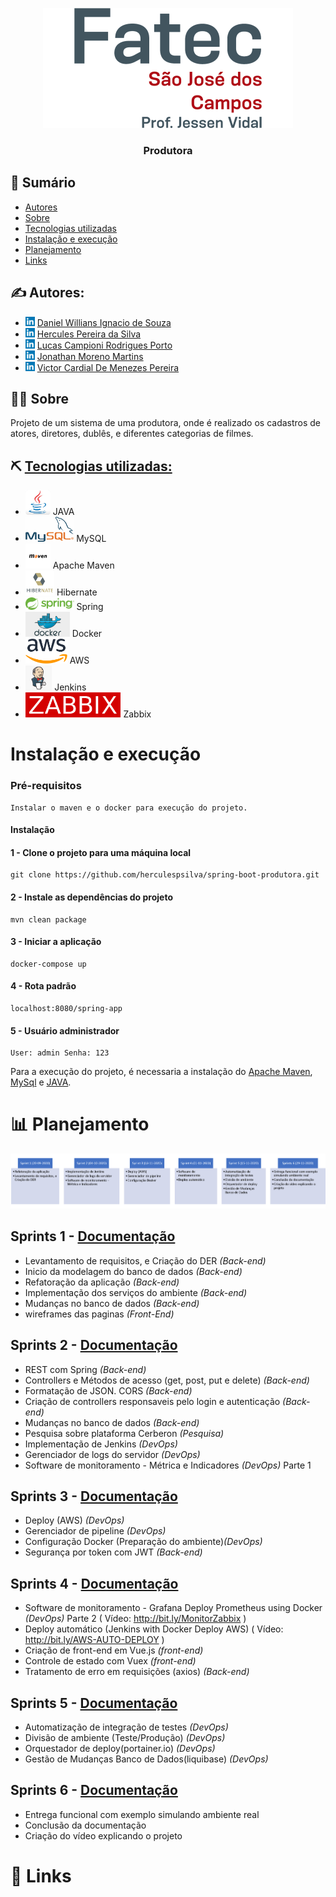 <p align="center">
  <a href="" rel="noopener">
 <img src="imagem/logo_fatecsjc.png" alt="Project logo"></a>
</p>

<h3 align="center">Produtora</h3>


## 📝 Sumário

- [Autores](#authors)
- [Sobre](#about)
- [Tecnologias utilizadas](#tech_utilizadas)
- [Instalação e execução](#install)
- [Planejamento](#planejamento)
- [Links](#links)

## ✍️ Autores:  <a name = "authors"></a>
- <img src="imagem\linkedln.png" height=15px> [Daniel Willians Ignacio de Souza](https://www.linkedin.com/in/danielwisouza/)
- <img src="imagem\linkedln.png" height=15px> [Hercules Pereira da Silva](https://www.linkedin.com/in/hercules-pereira) 
- <img src="imagem\linkedln.png" height=15px> [Lucas Campioni Rodrigues Porto](https://www.linkedin.com/in/lucascampioni/) 
- <img src="imagem\linkedln.png" height=15px> [Jonathan Moreno Martins](https://www.linkedin.com/in/jonathanmmartins/) 
- <img src="imagem\linkedln.png" height=15px> [Victor Cardial De Menezes Pereira](https://www.linkedin.com/in/victor-cardial-de-menezes-pereira-67491018a/) 

## 🕵🏼 Sobre <a name = "about"></a>

Projeto de um sistema de uma produtora, onde é realizado os cadastros de atores, diretores, dublês, e diferentes categorias de filmes.


## ⛏️ [Tecnologias utilizadas:](https://github.com/herculespsilva/spring-boot-produtora/tree/master/docs/Tecnologias.md)  <a name = "tech_utilizadas"></a>
- [<img src="imagem\java.jpg" height=40px>](https://www.oracle.com/br/Java/) JAVA
- [<img src="imagem\mysql.png" height=40px>](https://www.mysql.com//) MySQL
- [<img src="imagem\maven.jpg" height=40px>](https://maven.apache.org/) Apache Maven
- [<img src="imagem\hibernate.png" height=40px>](https://hibernate.org/) Hibernate
- [<img src="imagem\spring.png" height=20px>](https://spring.io/) Spring
- [<img src="imagem\docker.png" height=40px>](https://www.docker.com/) Docker
- [<img src="imagem\aws.png" height=40px>](https://aws.amazon.com/pt/) AWS
- [<img src="imagem\jenkins.png" height=40px>](https://www.jenkins.io/) Jenkins
- [<img src="imagem\zabbix.png" height=40px>](https://www.zabbix.com/) Zabbix

#  Instalação e execução  <a name = "tinstall"></a>
### Pré-requisitos
```
Instalar o maven e o docker para execução do projeto.
```

#### Instalação
#### 1 - Clone o projeto para uma máquina local
```
git clone https://github.com/herculespsilva/spring-boot-produtora.git
```
#### 2 - Instale as dependências do projeto
```
mvn clean package
```
#### 3 - Iniciar a aplicação
```
docker-compose up
```
#### 4 - Rota padrão
```
localhost:8080/spring-app
```
#### 5 - Usuário administrador
```
User: admin Senha: 123
```
Para a execução do projeto, é necessaria a instalação do [Apache Maven](#tecnologias-utilizadas), [MySql](#tecnologias-utilizadas) e [JAVA](#tecnologias-utilizadas).

# 📊 Planejamento <a name = "planejamento"></a>

<img src="imagem/Sprints.png" alt="Project logo"></a>
## Sprints 1 - [Documentação](https://github.com/herculespsilva/spring-boot-produtora/tree/master/docs/1entrega.md)
- Levantamento de requisitos, e Criação do DER *(Back-end)*
- Inicio da modelagem do banco de dados *(Back-end)*
- Refatoração da aplicação *(Back-end)*
- Implementação dos serviços do ambiente *(Back-end)*
- Mudanças no banco de dados *(Back-end)*
- wireframes das paginas *(Front-End)*

## Sprints 2 - [Documentação](https://github.com/herculespsilva/spring-boot-produtora/tree/master/docs/2entrega.md)
- REST com Spring *(Back-end)*
- Controllers e Métodos de acesso (get, post, put e delete) *(Back-end)*
- Formatação de JSON. CORS *(Back-end)*
- Criação de controllers responsaveis pelo login e autenticação *(Back-end)*
- Mudanças no banco de dados *(Back-end)*
- Pesquisa sobre plataforma Cerberon *(Pesquisa)*
- Implementação de Jenkins *(DevOps)*
- Gerenciador de logs do servidor *(DevOps)*
- Software de monitoramento - Métrica e Indicadores *(DevOps)* Parte 1

## Sprints 3 - [Documentação](https://github.com/herculespsilva/spring-boot-produtora/tree/master/docs/3entrega.md)
- Deploy (AWS) *(DevOps)*
- Gerenciador de pipeline *(DevOps)* 
- Configuração Docker (Preparação do ambiente)*(DevOps)*
- Segurança por token com JWT *(Back-end)*

## Sprints 4 - [Documentação](https://github.com/herculespsilva/spring-boot-produtora/tree/master/docs/4entrega.md)
- Software de monitoramento - Grafana Deploy Prometheus using Docker *(DevOps)* Parte 2 ( Vídeo: http://bit.ly/MonitorZabbix )
- Deploy automático (Jenkins with Docker Deploy AWS) ( Vídeo: http://bit.ly/AWS-AUTO-DEPLOY )
- Criação de front-end em Vue.js *(front-end)*
- Controle de estado com Vuex *(front-end)*
- Tratamento de erro em requisições (axios) *(Back-end)*

## Sprints 5 - [Documentação](https://github.com/herculespsilva/spring-boot-produtora/tree/master/docs/5entrega.md)
- Automatização de integração de testes *(DevOps)* 
- Divisão de ambiente (Teste/Produção) *(DevOps)* 
- Orquestador de deploy(portainer.io) *(DevOps)*
- Gestão de Mudanças Banco de Dados(liquibase) *(DevOps)*

## Sprints 6 - [Documentação](https://github.com/herculespsilva/spring-boot-produtora/tree/master/docs/6entrega.md)
- Entrega funcional com exemplo simulando ambiente real
- Conclusão da documentação
- Criação do vídeo explicando o projeto

# 💾 Links <a name = "links"></a>
